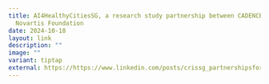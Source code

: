 ```yaml
---
title: AI4HealthyCitiesSG, a research study partnership between CADENCE and the
  Novartis Foundation
date: 2024-10-18
layout: link
description: ""
image: ""
variant: tiptap
external: https://https://www.linkedin.com/posts/crissg_partnershipsforhealth-cardiovascularhealth-activity-7252624844809281536-9bWM/?utm_source=share&utm_medium=member_ios
---
```

